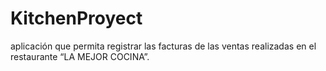 # KitchenProyect
aplicación que permita registrar las facturas de las ventas realizadas en el restaurante “LA MEJOR COCINA”. 
